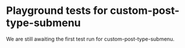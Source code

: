 # Playground tests for custom-post-type-submenu
We are still awaiting the first test run for custom-post-type-submenu.
